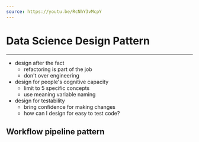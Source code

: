 ```yaml
---
source: https://youtu.be/RcNhY3vMcpY
---
```


# Data Science Design Pattern
---
- design after the fact 
	- refactoring is part of the job 
	- don't over engineering 
- design for people's cognitive capacity
	- limit to 5 specific concepts
	- use meaning variable naming
- design for testability
	- bring confidence for making changes 
	- how can I design for easy to test code?

## Workflow pipeline pattern


